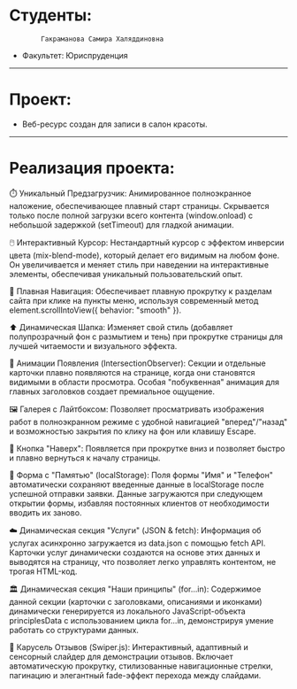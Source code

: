# Студенты: 
            Гакраманова Самира Халяддиновна

- Факультет: Юриспруденция

---
# Проект: 
- Веб-ресурс создан для записи в салон красоты.
---
# Реализация проекта:
⏱️ Уникальный Предзагрузчик:
Анимированное полноэкранное наложение, обеспечивающее плавный старт страницы. Скрывается только после полной загрузки всего контента (window.onload) с небольшой задержкой (setTimeout) для гладкой анимации.

🖱️ Интерактивный Курсор:
Нестандартный курсор с эффектом инверсии цвета (mix-blend-mode), который делает его видимым на любом фоне. Он увеличивается и меняет стиль при наведении на интерактивные элементы, обеспечивая уникальный пользовательский опыт.

🧭 Плавная Навигация:
Обеспечивает плавную прокрутку к разделам сайта при клике на пункты меню, используя современный метод element.scrollIntoView({ behavior: "smooth" }).

⬆️ Динамическая Шапка:
Изменяет свой стиль (добавляет полупрозрачный фон с размытием и тень) при прокрутке страницы для лучшей читаемости и визуального эффекта.

💫 Анимации Появления (IntersectionObserver):
Секции и отдельные карточки плавно появляются на странице, когда они становятся видимыми в области просмотра. Особая "побуквенная" анимация для главных заголовков создает премиальное ощущение.

🖼️ Галерея с Лайтбоксом:
Позволяет просматривать изображения работ в полноэкранном режиме с удобной навигацией "вперед"/"назад" и возможностью закрытия по клику на фон или клавишу Escape.

🚀 Кнопка "Наверх":
Появляется при прокрутке вниз и позволяет быстро и плавно вернуться к началу страницы.

💾 Форма с "Памятью" (localStorage):
Поля формы "Имя" и "Телефон" автоматически сохраняют введенные данные в localStorage после успешной отправки заявки. Данные загружаются при следующем открытии формы, избавляя постоянных клиентов от необходимости вводить их заново.

☁️ Динамическая секция "Услуги" (JSON & fetch):
Информация об услугах асинхронно загружается из data.json с помощью fetch API. Карточки услуг динамически создаются на основе этих данных и выводятся на страницу, что позволяет легко управлять контентом, не трогая HTML-код.

🏛️ Динамическая секция "Наши принципы" (for...in):
Содержимое данной секции (карточки с заголовками, описаниями и иконками) динамически генерируется из локального JavaScript-объекта principlesData с использованием цикла for...in, демонстрируя умение работать со структурами данных.

🌟 Карусель Отзывов (Swiper.js):
Интерактивный, адаптивный и сенсорный слайдер для демонстрации отзывов. Включает автоматическую прокрутку, стилизованные навигационные стрелки, пагинацию и элегантный fade-эффект перехода между слайдами.